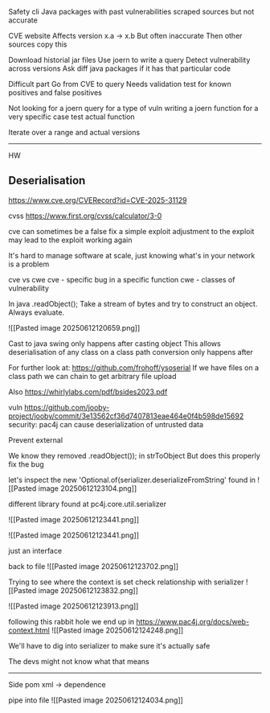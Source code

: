 Safety cli
Java packages
with past vulnerabilities
scraped sources but not accurate 

CVE website
Affects version x.a -> x.b
But often inaccurate 
Then other sources copy this 

Download historial jar files
Use joern to write a query
Detect vulnerability across versions 
Ask diff java packages if it has that particular code 

Difficult part
Go from CVE to query
Needs validation
test for known positives and false positives

Not looking for a joern query for a type of vuln
writing a joern function for a very specific case 
test actual function 


Iterate over a range and actual versions 


---
HW

## Deserialisation 
https://www.cve.org/CVERecord?id=CVE-2025-31129

cvss
https://www.first.org/cvss/calculator/3-0

cve can sometimes be a false fix
a simple exploit adjustment to the exploit may lead to the exploit working again 

It's hard to manage software at scale, just knowing what's in your network is a problem

cve vs cwe
cve - specific bug in a specific function
cwe - classes of vulnerability 

In java
.readObject();
Take a stream of bytes and try to construct an object. 
Always evaluate. 

![[Pasted image 20250612120659.png]]

Cast to java swing only happens after casting object 
This allows deserialisation of any class on a class path
conversion only happens after 

For further look at:
https://github.com/frohoff/ysoserial
If we have files on a class path we can chain to get arbitrary file upload 

Also
https://whirlylabs.com/pdf/bsides2023.pdf


vuln
https://github.com/jooby-project/jooby/commit/3e13562cf36d7407813eae464e0f4b598de15692
security: pac4j can cause deserialization of untrusted data

Prevent external 

We know they removed .readObject()); in strToObject
But does this properly fix the bug

let's inspect the new 
'Optional.of(serializer.deserializeFromString'
found in
![[Pasted image 20250612123104.png]]

different library
found at pc4j.core.util.serializer

![[Pasted image 20250612123441.png]]



![[Pasted image 20250612123441.png]]

just an interface 

back to file 
![[Pasted image 20250612123702.png]]

Trying to see where the context is set 
check relationship with serializer 
![[Pasted image 20250612123832.png]]

![[Pasted image 20250612123913.png]]

following this rabbit hole
we end up in 
https://www.pac4j.org/docs/web-context.html
![[Pasted image 20250612124248.png]]

We'll have to dig into serializer to make sure it's actually safe 


The devs might not know what that means 






---
Side
pom xml -> dependence 

pipe into file
![[Pasted image 20250612124034.png]]



